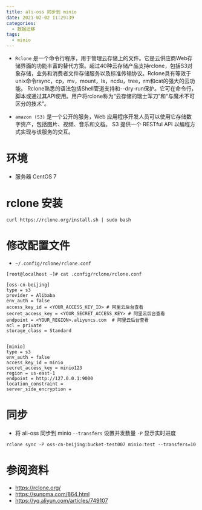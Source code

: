 ```yaml
---
title: ali-oss 同步到 minio
date: 2021-02-02 11:29:39
categories:
  - 数据迁移
tags: 
  - minio
---
```


* `Rclone` 是一个命令行程序，用于管理云存储上的文件。它是云供应商Web存储界面的功能丰富的替代方案。超过40种云存储产品支持rclone，包括S3对象存储，业务和消费者文件存储服务以及标准传输协议。Rclone具有等效于unix命令rsync，cp，mv，mount，ls，ncdu，tree，rm和cat的强大的云功能。 Rclone熟悉的语法包括Shell管道支持和--dry-run保护。它可在命令行，脚本或通过其API使用。用户将rclone称为“云存储的瑞士军刀”和“与魔术不可区分的技术”。

* `amazon (S3)` 是一个公开的服务，Web 应用程序开发人员可以使用它存储数字资产，包括图片、视频、音乐和文档。 S3 提供一个 RESTful API 以编程方式实现与该服务的交互。

# 环境
* 服务器 CentOS 7 

# rclone 安装

```shell
curl https://rclone.org/install.sh | sudo bash
```

# 修改配置文件

*  `~/.config/rclone/rclone.conf`

```shell
[root@localhost ~]# cat .config/rclone/rclone.conf

[oss-cn-beijing]
type = s3
provider = Alibaba
env_auth = false
access_key_id = <YOUR_ACCESS_KEY_ID> # 阿里云后台查看
secret_access_key = <YOUR_SECRET_ACCESS_KEY> # 阿里云后台查看
endpoint = <YOUR_REGION>.aliyuncs.com  # 阿里云后台查看
acl = private
storage_class = Standard


[minio]
type = s3
env_auth = false
access_key_id = minio  
secret_access_key = minio123
region = us-east-1
endpoint = http://127.0.0.1:9000
location_constraint =
server_side_encryption =
```

# 同步
* 将 ali-oss 同步到 minio `--transfers` 设置并发数量 `-P` 显示实时进度

``` shell
rclone sync -P oss-cn-beijing:bucket-test007 minio:test --transfers=10
```

# 参阅资料
* https://rclone.org/
* https://sunpma.com/864.html
* https://yq.aliyun.com/articles/749107